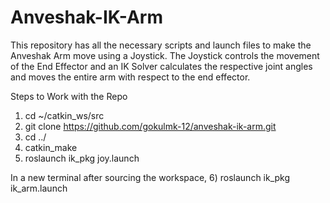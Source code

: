 # Anveshak-IK-Arm
This repository has all the necessary scripts and launch files to make the Anveshak Arm move using a Joystick. The Joystick controls the movement of the End Effector and an IK Solver calculates the respective joint angles and moves the entire arm with respect to the end effector.

Steps to Work with the Repo
1) cd ~/catkin_ws/src
2) git clone https://github.com/gokulmk-12/anveshak-ik-arm.git
3) cd ../
4) catkin_make
5) roslaunch ik_pkg joy.launch

In a new terminal after sourcing the workspace, 
6) roslaunch ik_pkg ik_arm.launch

